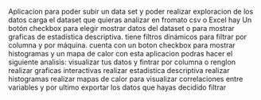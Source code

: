 Aplicacion para poder subir un data set y poder realizar exploracion de los datos
carga el dataset que quieras analizar en fromato csv o Excel
hay Un botón checkbox para elegir mostrar datos del dataset o para mostrar graficas de estadística descriptiva.
tiene filtros dinámicos  para filtrar por columna y por máquina.
cuenta con un boton checkbox para mostrar histogramas y un mapa de calor
con esta aplicacion podras hacer el siguiente analisis:
visualizar tus datos y fintrar por columna o renglon
realizar graficas interactivas
realizar estadistica descriptiva
realizar histogramas
realizar mapas de calor para visualizar correlaciones entre variables
y por ultimo exportar los datos que hayas decidido filtrar


